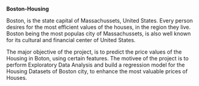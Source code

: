 **Boston-Housing**

Boston, is the state capital of Massachussets, United States. Every person desires for the most efficient values of the houses, in the region they live. Boston being the most populas city of Massachussets, is also well known for its cultural and financial center of United States.

The major objective of the project, is to predict the price values of the Housing in Boton, using certain features. The motivee of the project is to perform Exploratory Data Analysis and build a regression model for the Housing Datasets of Boston city, to enhance the most valuable prices of Houses.
